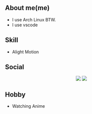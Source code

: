## About me(me)
- I use Arch Linux BTW.
- I use vscode

## Skill
- Alight Motion

## Social 
<p align="center">
<img src="https://img.shields.io/twitter/follow/soulightric?style=social"/>
<img src="https://img.shields.io/youtube/channel/subscribers/UCCdW5ISUbmNzFj6EOtr-DnQ"/>
</p>
 
## Hobby
- Watching Anime
